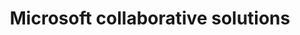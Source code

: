 ---
title: Microsoft collaborative solutions
slug: microsoft-collaborative-solutions
excertp: All you need to know about Microsoft collaborative solutions
sections: Iniziare a utilizzare Exchange, Configurazione di Exchange sul computer, Configurazione smartphone/tablet compatibile Exchange, Migrazione account, Funzionalità degli account Exchange, Utilizzo di Outlook Web App (OWA), Diagnostica Exchange, Office, SharePoint
order: 07 
---